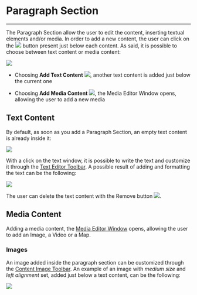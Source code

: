 # Paragraph Section
**********************

The Paragraph Section allow the user to edit the content, inserting textual elements and/or media. In order to add a new content, the user can click on the <img src="../img/button/++++.jpg" class="ms-docbutton"/> button present just below each content. As said, it is possible to choose between text content or media content:

<img src="../img/paragraph-section/p-add-content.jpg" class="ms-docimage"/>

* Choosing **Add Text Content** <img src="../img/button/add-text-content.jpg" class="ms-docbutton"/>, another text content is added just below the current one

* Choosing **Add Media Content** <img src="../img/button/add-media-content.jpg" class="ms-docbutton"/>, the Media Editor Window opens, allowing the user to add a new media

## Text Content

By default, as soon as you add a Paragraph Section, an empty text content is already inside it:

<img src="../img/paragraph-section/paragraph-section.jpg" class="ms-docimage"/>

With a click on the text window, it is possible to write the text and customize it through the [Text Editor Toolbar](text-editor-toolbar.md). A possible result of adding and formatting the text can be the following: 

<img src="../img/paragraph-section/p-text-content.jpg" class="ms-docimage"/>

The user can delete the text content with the Remove button  <img src="../img/button/remove2.jpg" class="ms-docbutton"/>.

## Media Content

Adding a media content, the [Media Editor Window](media-editor-window.md) opens, allowing the user to add an Image, a Video or a Map. 

### Images

An image added inside the paragraph section can be customized through the [Content Image Toolbar](content-image-toolbar.md). An example of an image with *medium size* and *left alignment* set, added just below a text content, can be the following:

<img src="../img/paragraph-section/parag-section.jpg" class="ms-docimage"/>